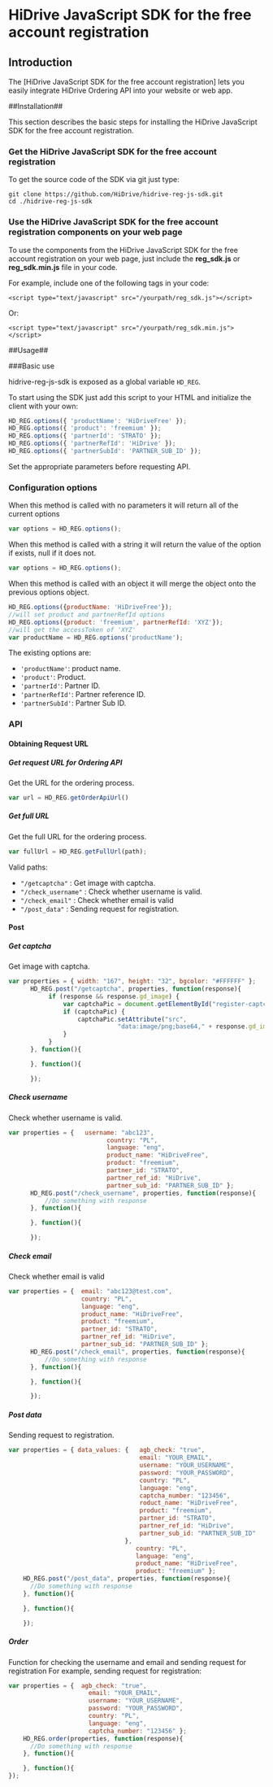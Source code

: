 
# HiDrive JavaScript SDK for the free account registration #
## Introduction ##

The [HiDrive JavaScript SDK for the free account registration] lets you easily integrate HiDrive Ordering API into your website or web app.

##Installation##

This section describes the basic steps for installing the HiDrive JavaScript SDK for the free account registration.

### Get the HiDrive JavaScript SDK for the free account registration
To get the source code of the SDK via git just type:

    git clone https://github.com/HiDrive/hidrive-reg-js-sdk.git
    cd ./hidrive-reg-js-sdk
    
### Use the HiDrive JavaScript SDK for the free account registration components on your web page
To use the components from the HiDrive JavaScript SDK for the free account registration on your web page, just include the **reg_sdk.js** or **reg_sdk.min.js** file in
your code.

For example, include one of the following tags in your code:

    <script type="text/javascript" src="/yourpath/reg_sdk.js"></script>

Or:

    <script type="text/javascript" src="/yourpath/reg_sdk.min.js"></script>

##Usage##

###Basic use

hidrive-reg-js-sdk is exposed as a global variable `HD_REG`.

To start using the SDK just add this script to your HTML and initialize the client with your own:

```js
HD_REG.options({ 'productName': 'HiDriveFree' }); 
HD_REG.options({ 'product': 'freemium' });
HD_REG.options({ 'partnerId': 'STRATO' });
HD_REG.options({ 'partnerRefId': 'HiDrive' });
HD_REG.options({ 'partnerSubId': 'PARTNER_SUB_ID' });
```
Set the appropriate parameters before requesting API.

### Configuration options

When this method is called with no parameters it will return all of the current options

```js
var options = HD_REG.options();
```

When this method is called with a string it will return the value of the option 
if exists, null if it does not. 

```js
var options = HD_REG.options();
```

When this method is called with an object it will merge the object onto the previous 
options object.  

```js
HD_REG.options({productName: 'HiDriveFree'});
//will set product and partnerRefId options 
HD_REG.options({product: 'freemium', partnerRefId: 'XYZ'}); 
//will get the accessToken of 'XYZ'
var productName = HD_REG.options('productName'); 
```

The existing options are:

* `'productName'`: product name.
* `'product'`: Product.
* `'partnerId'`: Partner ID.
* `'partnerRefId'`: Partner reference ID.
* `'partnerSubId'`: Partner Sub ID.

### API

#### Obtaining Request URL

##### Get request URL for Ordering API
Get the URL for the ordering process.

```js
var url = HD_REG.getOrderApiUrl()
```

##### Get full URL
Get the full URL for the ordering process. 

```js
var fullUrl = HD_REG.getFullUrl(path);
```
Valid paths:

* `"/getcaptcha"` : Get image with captcha.
* `"/check_username"` : Check whether username is valid.
* `"/check_email"` : Check whether email is valid
* `"/post_data"` : Sending request for registration.

#### Post
##### Get captcha
Get image with captcha.

```js
var properties = { width: "167", height: "32", bgcolor: "#FFFFFF" };
      HD_REG.post("/getcaptcha", properties, function(response){
           if (response && response.gd_image) {
               var captchaPic = document.getElementById("register-captcha");
               if (captchaPic) {
                   captchaPic.setAttribute("src", 
                              "data:image/png;base64," + response.gd_image);
               }
           }
      }, function(){

      }, function(){

      });
```

##### Check username
Check whether username is valid.

```js
var properties = {   username: "abc123",
                           country: "PL",
                           language: "eng",
                           product_name: "HiDriveFree",
                           product: "freemium",
                           partner_id: "STRATO",
                           partner_ref_id: "HiDrive",
                           partner_sub_id: "PARTNER_SUB_ID" };
      HD_REG.post("/check_username", properties, function(response){
          //Do something with response
      }, function(){

      }, function(){

      });
```

##### Check email
Check whether email is valid

```js
var properties = {  email: "abc123@test.com",
                    country: "PL",
                    language: "eng",
                    product_name: "HiDriveFree",
                    product: "freemium",
                    partner_id: "STRATO",
                    partner_ref_id: "HiDrive",
                    partner_sub_id: "PARTNER_SUB_ID" };
      HD_REG.post("/check_email", properties, function(response){
          //Do something with response
      }, function(){

      }, function(){

      });
```

##### Post data
Sending request to registration.

```js
var properties = { data_values: {   agb_check: "true",
	                                email: "YOUR_EMAIL",
	                                username: "YOUR_USERNAME",
	                                password: "YOUR_PASSWORD",
	                                country: "PL",
	                                language: "eng",
	                                captcha_number: "123456",
	                                roduct_name: "HiDriveFree",
	                                product: "freemium",
	                                partner_id: "STRATO",
	                                partner_ref_id: "HiDrive",
	                                partner_sub_id: "PARTNER_SUB_ID"
	                            },
	                               country: "PL",
	                               language: "eng",
	                               product_name: "HiDriveFree",
	                               product: "freemium" };
	HD_REG.post("/post_data", properties, function(response){
	  //Do something with response
	}, function(){

	}, function(){

	});
```

##### Order
Function for checking the username and email and sending request for registration
For example, sending request for registration:
	
```js
var properties = {  agb_check: "true",
	                  email: "YOUR_EMAIL",
	                  username: "YOUR_USERNAME",
	                  password: "YOUR_PASSWORD",
	                  country: "PL",
	                  language: "eng",
	                  captcha_number: "123456" };
	HD_REG.order(properties, function(response){
	  //Do something with response
	}, function(){

	}, function(){
});
```